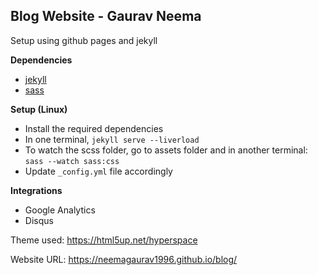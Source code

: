 ## Blog Website - Gaurav Neema

Setup using github pages and jekyll

**Dependencies**
  - [jekyll](https://jekyllrb.com/docs/installation/)
  - [sass](https://sass-lang.com/install)

**Setup (Linux)**
  - Install the required dependencies
  - In one terminal, `jekyll serve --liverload`
  - To watch the scss folder, go to assets folder and in another terminal: `sass --watch sass:css`
  - Update `_config.yml` file accordingly
  

**Integrations**
  - Google Analytics
  - Disqus
  
Theme used: https://html5up.net/hyperspace

Website URL: https://neemagaurav1996.github.io/blog/
